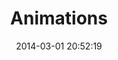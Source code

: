 ---
layout: post
title:  "Animations"
date:   2014-03-01 20:52:19
categories: 0.0.1
tags: modules
---